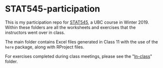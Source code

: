 # STAT545-participation
This is my participation repo for [STAT545](https://stat545.stat.ubc.ca/#about), a UBC course in Winter 2019. Within these folders are all the worksheets and exercises that the instructors went over in class.

The main folder contains Excel files generated in Class 11 with the use of the `here` package, along with RProject files.

For exercises completed during class meetings, please see the "[In-class](https://t-wang-ecohydro.github.io/STAT545-participation/In-class/)" folder.
